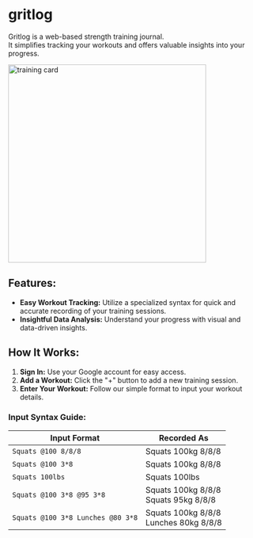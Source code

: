 # gritlog 


Gritlog is a web-based strength training journal. <br>
It simplifies tracking your workouts and offers valuable insights into your progress.


<img src="https://github.com/koeq/gritlog/assets/64101761/475b1813-2bc5-4836-bb15-496d04f5d224" alt="training card" width='400' height='400' text-align='center'>





## Features:
- **Easy Workout Tracking:** Utilize a specialized syntax for quick and accurate recording of your training sessions.
- **Insightful Data Analysis:** Understand your progress with visual and data-driven insights.

## How It Works:

1. **Sign In:** Use your Google account for easy access.
2. **Add a Workout:** Click the "+" button to add a new training session.
3. **Enter Your Workout:** Follow our simple format to input your workout details.

### Input Syntax Guide:

| Input Format                        | Recorded As       |
| ----------------------------------- | ----------------- |
| `Squats @100 8/8/8`                 | Squats 100kg 8/8/8|
| `Squats @100 3*8`                   | Squats 100kg 8/8/8|
| `Squats 100lbs`                     | Squats 100lbs     |
| `Squats @100 3*8 @95 3*8`           | Squats 100kg 8/8/8<br/>Squats 95kg 8/8/8 |
| `Squats @100 3*8 Lunches @80 3*8`   | Squats 100kg 8/8/8<br/>Lunches 80kg 8/8/8 |
